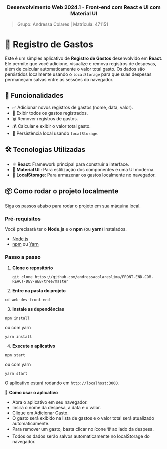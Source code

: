<h3 align="center">Desenvolvimento Web 2024.1 - Front-end com React e UI com Material UI</h3>

> Grupo: Andressa Colares | Matrícula: 471151

# 💸 Registro de Gastos

Este é um simples aplicativo de **Registro de Gastos** desenvolvido em **React**. Ele permite que você adicione, visualize e remova registros de despesas, além de calcular automaticamente o valor total gasto. Os dados são persistidos localmente usando o `localStorage` para que suas despesas permaneçam salvas entre as sessões do navegador.

## 🎯 Funcionalidades

- ✅ Adicionar novos registros de gastos (nome, data, valor).
- 📝 Exibir todos os gastos registrados.
- 🗑️ Remover registros de gastos.
- 💰 Calcular e exibir o valor total gasto.
- 💾 Persistência local usando `localStorage`.

## 🛠️ Tecnologias Utilizadas

- ⚛️ **React**: Framework principal para construir a interface.
- 💅 **Material UI** : Para estilização dos componentes e uma UI moderna.
- 💾 **LocalStorage**: Para armazenar os gastos localmente no navegador.

## 📦 Como rodar o projeto localmente

Siga os passos abaixo para rodar o projeto em sua máquina local.

### Pré-requisitos

Você precisará ter o **Node.js** e o **npm** (ou **yarn**) instalados. 

- [Node.js](https://nodejs.org/en/download/)
- [npm](https://www.npmjs.com/) ou [Yarn](https://yarnpkg.com/)

### Passo a passo

1. **Clone o repositório**
   ```
   git clone https://github.com/andressacolareslima/FRONT-END-COM-REACT-DEV-WEB/tree/master

2. **Entre na pasta do projeto**
  ```
  cd web-dev-front-end
  ```

3. **Instale as dependências**

  ```
  npm install
  ```
ou com yarn
  ```
  yarn install
  ```
4. **Execute o aplicativo**

  ```
  npm start
  ```
ou com yarn
  ```
  yarn start
  ```
O aplicativo estará rodando em ```http://localhost:3000.```

🧭 **Como usar o aplicativo**
- Abra o aplicativo em seu navegador.
- Insira o nome da despesa, a data e o valor.
- Clique em Adicionar Gasto.
- O gasto será exibido na lista de gastos e o valor total será atualizado automaticamente.
- Para remover um gasto, basta clicar no ícone 🗑️ ao lado da despesa.
- Todos os dados serão salvos automaticamente no localStorage do navegador.
